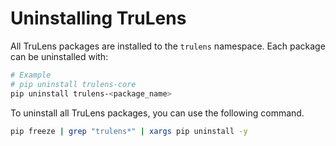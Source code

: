 # Uninstalling TruLens

All TruLens packages are installed to the `trulens` namespace. Each package can be uninstalled with:

```bash
# Example
# pip uninstall trulens-core
pip uninstall trulens-<package_name>
```

To uninstall all TruLens packages, you can use the following command.

```bash
pip freeze | grep "trulens*" | xargs pip uninstall -y
```
